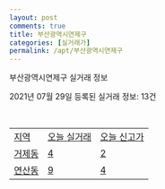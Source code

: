 ```yaml
---
layout: post
comments: true
title: 부산광역시연제구
categories: [실거래가]
permalink: /apt/부산광역시연제구
---
```


부산광역시연제구 실거래 정보

2021년 07월 29일 등록된 실거래 정보: 13건

<script type="text/javascript">
  google.charts.load('current', {'packages':['corechart']});
  google.charts.setOnLoadCallback(drawChart);

  function drawChart() {
    var data = google.visualization.arrayToDataTable([['거래일', '매매', '전월세', '전매'], ['19-10', 0, 0, 90], ['19-11', 0, 0, 154], ['19-12', 0, 0, 41], ['20-01', 0, 0, 33], ['20-02', 0, 0, 26], ['20-03', 0, 0, 28], ['20-04', 0, 0, 21], ['20-05', 0, 0, 24], ['20-06', 0, 0, 48], ['20-07', 74, 61, 13], ['20-08', 338, 211, 25], ['20-09', 377, 227, 5], ['20-10', 752, 282, 16], ['20-11', 690, 290, 26], ['20-12', 204, 238, 21], ['21-01', 180, 246, 4], ['21-02', 151, 247, 9], ['21-03', 248, 236, 10], ['21-04', 192, 185, 276], ['21-05', 296, 358, 55], ['21-06', 211, 322, 4], ['21-07', 93, 101, 3]]);

    var options = {
      title: '최근 1년간 유형별 거래량 추이',
      legend: { position: 'bottom' }
    };

    var chart = new google.visualization.LineChart(document.getElementById('columnchart_material'));
    chart.draw(data, (options));
  }
</script>

<div id="columnchart_material" style="width: 95%; margin-left: -35px"></div>
<br>
<table class="sortable">
  <tr>
    <td><a href="#">지역</a></td>
    <td><a href="#">오늘 실거래</a></td>
    <td><a href="#">오늘 신고가</a></td>
  </tr>

  
  <tr class="item">
    <td><a href="부산광역시연제구거제동">거제동</a></td>
    <td><a href="부산광역시연제구거제동">4</a></td>
    <td><a href="부산광역시연제구거제동">2</a></td>
  </tr>
    

  <tr class="item">
    <td><a href="부산광역시연제구연산동">연산동</a></td>
    <td><a href="부산광역시연제구연산동">9</a></td>
    <td><a href="부산광역시연제구연산동">4</a></td>
  </tr>
    


</table>


    